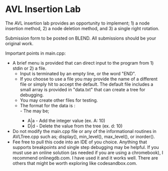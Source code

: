  

# **AVL Insertion Lab**

The AVL insertion lab provides an opportunity to implement; 1) a node insertion method, 2) a node deletion method, and 3) a single right rotation.

Submission form to be posted on BLEND.   All submissions should be your original work.

Important points in main.cpp:

- A brief menu is provided that can direct input to the program from 1) stdin or 2) a file.  
    - Input is terminated by an empty line, or the word "END".
    - If you choose to use a file you may provide the name of a different file or simply hit <enter> to accept the default.   The default file includes a small array is provided in "data.txt" that can create a tree for debugging.  
    -    You may create other files for testing.
    -    The format for the data is <operation>:<data>  
        -    The <operation> may be;  
            - A|a - Add the integer value (ex. A: 10)
            - D|d - Delete the value from the tree (ex. d: 10)
- Do not modify the main.cpp file or any of the informational routines in AVLTree.cpp such as; display(), min_level(), max_level(), or inorder().
- Fee free to pull this code into an IDE of you choice.  Anything that supports breakpoints and single step debugging may be helpful.  If you must use an online solution (as needed if you are using a chromebook), I recommend onlinegdb.com.  I have used it and it works well.  There are others that might be worth exploring like codesandbox.com.